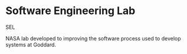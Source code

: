 # Software Engineering Lab


SEL

NASA lab developed to improving the software process used to develop
systems at Goddard.

